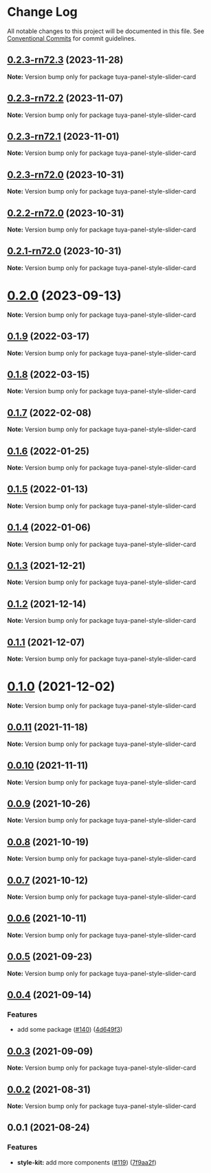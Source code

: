 # Change Log

All notable changes to this project will be documented in this file.
See [Conventional Commits](https://conventionalcommits.org) for commit guidelines.

## [0.2.3-rn72.3](https://github.com/tuya/tuya-panel-kit/compare/tuya-panel-style-slider-card@0.2.3-rn72.2...tuya-panel-style-slider-card@0.2.3-rn72.3) (2023-11-28)

**Note:** Version bump only for package tuya-panel-style-slider-card





## [0.2.3-rn72.2](https://github.com/tuya/tuya-panel-kit/compare/tuya-panel-style-slider-card@0.2.3-rn72.1...tuya-panel-style-slider-card@0.2.3-rn72.2) (2023-11-07)

**Note:** Version bump only for package tuya-panel-style-slider-card





## [0.2.3-rn72.1](https://github.com/tuya/tuya-panel-kit/compare/tuya-panel-style-slider-card@0.2.3-rn72.0...tuya-panel-style-slider-card@0.2.3-rn72.1) (2023-11-01)

**Note:** Version bump only for package tuya-panel-style-slider-card





## [0.2.3-rn72.0](https://github.com/tuya/tuya-panel-kit/compare/tuya-panel-style-slider-card@0.2.2-rn72.0...tuya-panel-style-slider-card@0.2.3-rn72.0) (2023-10-31)

**Note:** Version bump only for package tuya-panel-style-slider-card





## [0.2.2-rn72.0](https://github.com/tuya/tuya-panel-kit/compare/tuya-panel-style-slider-card@0.2.1-rn72.0...tuya-panel-style-slider-card@0.2.2-rn72.0) (2023-10-31)

**Note:** Version bump only for package tuya-panel-style-slider-card





## [0.2.1-rn72.0](https://github.com/tuya/tuya-panel-kit/compare/tuya-panel-style-slider-card@0.2.0...tuya-panel-style-slider-card@0.2.1-rn72.0) (2023-10-31)

**Note:** Version bump only for package tuya-panel-style-slider-card





# [0.2.0](https://github.com/tuya/tuya-panel-kit/compare/tuya-panel-style-slider-card@0.1.9...tuya-panel-style-slider-card@0.2.0) (2023-09-13)

**Note:** Version bump only for package tuya-panel-style-slider-card





## [0.1.9](https://github.com/tuya/tuya-panel-kit/compare/tuya-panel-style-slider-card@0.1.8...tuya-panel-style-slider-card@0.1.9) (2022-03-17)

**Note:** Version bump only for package tuya-panel-style-slider-card





## [0.1.8](https://github.com/tuya/tuya-panel-kit/compare/tuya-panel-style-slider-card@0.1.7...tuya-panel-style-slider-card@0.1.8) (2022-03-15)

**Note:** Version bump only for package tuya-panel-style-slider-card





## [0.1.7](https://github.com/tuya/tuya-panel-kit/compare/tuya-panel-style-slider-card@0.1.6...tuya-panel-style-slider-card@0.1.7) (2022-02-08)

**Note:** Version bump only for package tuya-panel-style-slider-card





## [0.1.6](https://github.com/tuya/tuya-panel-kit/compare/tuya-panel-style-slider-card@0.1.5...tuya-panel-style-slider-card@0.1.6) (2022-01-25)

**Note:** Version bump only for package tuya-panel-style-slider-card





## [0.1.5](https://github.com/tuya/tuya-panel-kit/compare/tuya-panel-style-slider-card@0.1.4...tuya-panel-style-slider-card@0.1.5) (2022-01-13)

**Note:** Version bump only for package tuya-panel-style-slider-card





## [0.1.4](https://github.com/tuya/tuya-panel-kit/compare/tuya-panel-style-slider-card@0.1.3...tuya-panel-style-slider-card@0.1.4) (2022-01-06)

**Note:** Version bump only for package tuya-panel-style-slider-card





## [0.1.3](https://github.com/tuya/tuya-panel-kit/compare/tuya-panel-style-slider-card@0.1.2...tuya-panel-style-slider-card@0.1.3) (2021-12-21)

**Note:** Version bump only for package tuya-panel-style-slider-card





## [0.1.2](https://github.com/tuya/tuya-panel-kit/compare/tuya-panel-style-slider-card@0.1.1...tuya-panel-style-slider-card@0.1.2) (2021-12-14)

**Note:** Version bump only for package tuya-panel-style-slider-card





## [0.1.1](https://github.com/tuya/tuya-panel-kit/compare/tuya-panel-style-slider-card@0.0.11...tuya-panel-style-slider-card@0.1.1) (2021-12-07)

**Note:** Version bump only for package tuya-panel-style-slider-card





# [0.1.0](https://github.com/tuya/tuya-panel-kit/compare/tuya-panel-style-slider-card@0.0.11...tuya-panel-style-slider-card@0.1.0) (2021-12-02)

**Note:** Version bump only for package tuya-panel-style-slider-card





## [0.0.11](https://github.com/tuya/tuya-panel-kit/compare/tuya-panel-style-slider-card@0.0.10...tuya-panel-style-slider-card@0.0.11) (2021-11-18)

**Note:** Version bump only for package tuya-panel-style-slider-card





## [0.0.10](https://github.com/tuya/tuya-panel-kit/compare/tuya-panel-style-slider-card@0.0.9...tuya-panel-style-slider-card@0.0.10) (2021-11-11)

**Note:** Version bump only for package tuya-panel-style-slider-card





## [0.0.9](https://github.com/tuya/tuya-panel-kit/compare/tuya-panel-style-slider-card@0.0.8...tuya-panel-style-slider-card@0.0.9) (2021-10-26)

**Note:** Version bump only for package tuya-panel-style-slider-card





## [0.0.8](https://github.com/tuya/tuya-panel-kit/compare/tuya-panel-style-slider-card@0.0.6...tuya-panel-style-slider-card@0.0.8) (2021-10-19)

**Note:** Version bump only for package tuya-panel-style-slider-card





## [0.0.7](https://github.com/tuya/tuya-panel-kit/compare/tuya-panel-style-slider-card@0.0.6...tuya-panel-style-slider-card@0.0.7) (2021-10-12)

**Note:** Version bump only for package tuya-panel-style-slider-card





## [0.0.6](https://github.com/tuya/tuya-panel-kit/compare/tuya-panel-style-slider-card@0.0.5...tuya-panel-style-slider-card@0.0.6) (2021-10-11)

**Note:** Version bump only for package tuya-panel-style-slider-card





## [0.0.5](https://github.com/tuya/tuya-panel-kit/compare/tuya-panel-style-slider-card@0.0.4...tuya-panel-style-slider-card@0.0.5) (2021-09-23)

**Note:** Version bump only for package tuya-panel-style-slider-card





## [0.0.4](https://github.com/tuya/tuya-panel-kit/compare/tuya-panel-style-slider-card@0.0.3...tuya-panel-style-slider-card@0.0.4) (2021-09-14)


### Features

* add some package ([#140](https://github.com/tuya/tuya-panel-kit/issues/140)) ([4d649f3](https://github.com/tuya/tuya-panel-kit/commit/4d649f3020ac96bc9aa16c0d27f925b13244317c))





## [0.0.3](https://github.com/tuya/tuya-panel-kit/compare/tuya-panel-style-slider-card@0.0.2...tuya-panel-style-slider-card@0.0.3) (2021-09-09)

**Note:** Version bump only for package tuya-panel-style-slider-card





## [0.0.2](https://github.com/tuya/tuya-panel-kit/compare/tuya-panel-style-slider-card@0.0.1...tuya-panel-style-slider-card@0.0.2) (2021-08-31)

**Note:** Version bump only for package tuya-panel-style-slider-card





## 0.0.1 (2021-08-24)


### Features

* **style-kit:** add more components ([#119](https://github.com/tuya/tuya-panel-kit/issues/119)) ([7f9aa2f](https://github.com/tuya/tuya-panel-kit/commit/7f9aa2fecf01c73760eeb88fcc09703ccef3afca))
